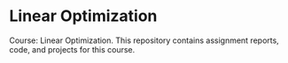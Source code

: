 # Linear Optimization
Course: Linear Optimization. This repository contains assignment reports, code, and projects for this course.

